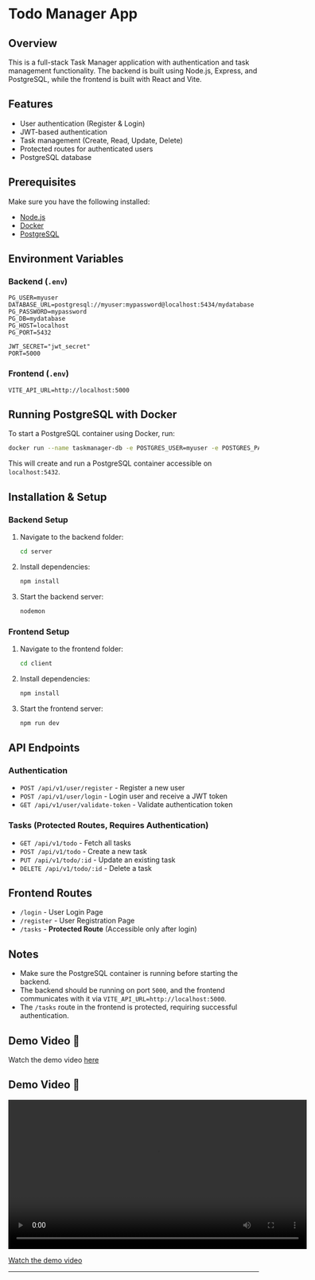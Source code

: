 # Todo Manager App

## Overview
This is a full-stack Task Manager application with authentication and task management functionality. The backend is built using Node.js, Express, and PostgreSQL, while the frontend is built with React and Vite.

## Features
- User authentication (Register & Login)
- JWT-based authentication
- Task management (Create, Read, Update, Delete)
- Protected routes for authenticated users
- PostgreSQL database

## Prerequisites
Make sure you have the following installed:
- [Node.js](https://nodejs.org/)
- [Docker](https://www.docker.com/)
- [PostgreSQL](https://www.postgresql.org/)

## Environment Variables

### Backend (`.env`)
```env
PG_USER=myuser
DATABASE_URL=postgresql://myuser:mypassword@localhost:5434/mydatabase
PG_PASSWORD=mypassword
PG_DB=mydatabase
PG_HOST=localhost
PG_PORT=5432

JWT_SECRET="jwt_secret"
PORT=5000
```

### Frontend (`.env`)
```env
VITE_API_URL=http://localhost:5000
```

## Running PostgreSQL with Docker
To start a PostgreSQL container using Docker, run:
```sh
docker run --name taskmanager-db -e POSTGRES_USER=myuser -e POSTGRES_PASSWORD=mypassword -e POSTGRES_DB=mydatabase -p 5432:5432 -d postgres
```
This will create and run a PostgreSQL container accessible on `localhost:5432`.

## Installation & Setup

### Backend Setup
1. Navigate to the backend folder:
   ```sh
   cd server
   ```
2. Install dependencies:
   ```sh
   npm install
   ```
3. Start the backend server:
   ```sh
   nodemon
   ```

### Frontend Setup
1. Navigate to the frontend folder:
   ```sh
   cd client
   ```
2. Install dependencies:
   ```sh
   npm install
   ```
3. Start the frontend server:
   ```sh
   npm run dev
   ```

## API Endpoints

### Authentication
- `POST /api/v1/user/register` - Register a new user
- `POST /api/v1/user/login` - Login user and receive a JWT token
- `GET /api/v1/user/validate-token` - Validate authentication token

### Tasks (Protected Routes, Requires Authentication)
- `GET /api/v1/todo` - Fetch all tasks
- `POST /api/v1/todo` - Create a new task
- `PUT /api/v1/todo/:id` - Update an existing task
- `DELETE /api/v1/todo/:id` - Delete a task

## Frontend Routes
- `/login` - User Login Page
- `/register` - User Registration Page
- `/tasks` - **Protected Route** (Accessible only after login)

## Notes
- Make sure the PostgreSQL container is running before starting the backend.
- The backend should be running on port `5000`, and the frontend communicates with it via `VITE_API_URL=http://localhost:5000`.
- The `/tasks` route in the frontend is protected, requiring successful authentication.


## Demo Video 🎥


Watch the demo video [here](https://github.com/user-attachments/assets/e9d89be2-52de-4a59-9946-a2f1d4fa71c2)

## Demo Video 🎥

<video width="600" controls>
  <source src="https://github-production-user-asset-6210df.s3.amazonaws.com/96377101/408317427-e9d89be2-52de-4a59-9946-a2f1d4fa71c2.mp4" type="video/mp4">
  Your browser does not support the video tag.
</video>

[Watch the demo video](https://github-production-user-asset-6210df.s3.amazonaws.com/96377101/408317427-e9d89be2-52de-4a59-9946-a2f1d4fa71c2.mp4)


---


